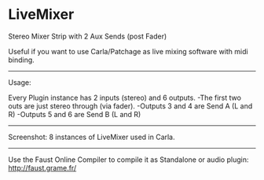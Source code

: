 # LiveMixer
Stereo Mixer Strip with 2 Aux Sends (post Fader)

Useful if you want to use Carla/Patchage as live mixing software with midi binding.

________
Usage:

Every Plugin instance has 2 inputs (stereo) and 6 outputs. 
-The first two outs are just stereo through (via fader).
-Outputs 3 and 4 are Send A (L and R)
-Outputs 5 and 6 are Send B (L and R)

________
Screenshot: 8 instances of LiveMixer used in Carla.

________
Use the Faust Online Compiler to compile it as Standalone or audio plugin: http://faust.grame.fr/
